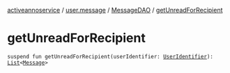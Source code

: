 [activeannoservice](../../index.md) / [user.message](../index.md) / [MessageDAO](index.md) / [getUnreadForRecipient](./get-unread-for-recipient.md)

# getUnreadForRecipient

`suspend fun getUnreadForRecipient(userIdentifier: `[`UserIdentifier`](../../config.userroles/-user-identifier.md)`): `[`List`](https://kotlinlang.org/api/latest/jvm/stdlib/kotlin.collections/-list/index.html)`<`[`Message`](../-message/index.md)`>`